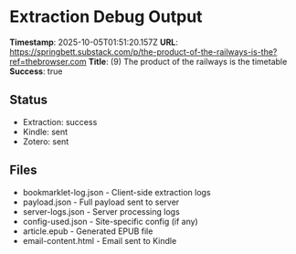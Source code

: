 # Extraction Debug Output

**Timestamp**: 2025-10-05T01:51:20.157Z
**URL**: https://springbett.substack.com/p/the-product-of-the-railways-is-the?ref=thebrowser.com
**Title**: (9) The product of the railways is the timetable
**Success**: true

## Status
- Extraction: success
- Kindle: sent
- Zotero: sent

## Files
- bookmarklet-log.json - Client-side extraction logs
- payload.json - Full payload sent to server
- server-logs.json - Server processing logs
- config-used.json - Site-specific config (if any)
- article.epub - Generated EPUB file
- email-content.html - Email sent to Kindle
